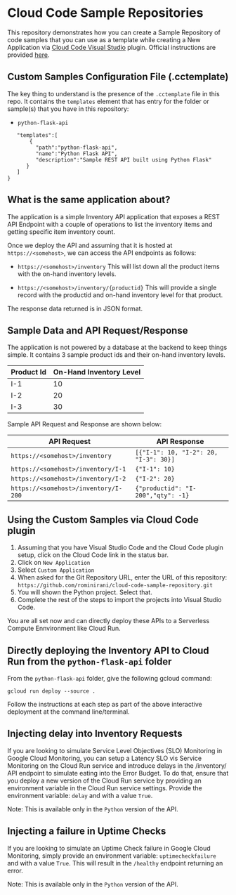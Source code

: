 # Cloud Code Sample Repositories
This repository demonstrates how you can create a Sample Repository of code samples that you can use as a template while creating a New Application via [Cloud Code Visual Studio](https://cloud.google.com/code) plugin. Official instructions are provided [here](https://cloud.google.com/code/docs/vscode/set-up-sample-repo).

## Custom Samples Configuration File (.cctemplate)
The key thing to understand is the presence of the `.cctemplate` file in this repo. It contains the `templates` element that has entry for the folder or sample(s) that you have in this repository:
- `python-flask-api`

```
   "templates":[
       {
         "path":"python-flask-api",
         "name":"Python Flask API",
         "description":"Sample REST API built using Python Flask"
      }
   ]
}
```

## What is the same application about?
The application is a simple Inventory API application that exposes a REST API Endpoint with a couple of operations to list the inventory items and getting specific item inventory count. 

Once we deploy the API and assuming that it is hosted at `https://<somehost>`, we can access the API endpoints as follows:
- `https://<somehost>/inventory`
   This will list down all the product items with the on-hand inventory levels. 

- `https://<somehost>/inventory/{productid}`
   This will provide a single record with the productid and on-hand inventory level for that product.

The response data returned is in JSON format.

## Sample Data and API Request/Response

The application is not powered by a database at the backend to keep things simple. It contains 3 sample product ids and their on-hand inventory levels. 

| Product Id  | On-Hand Inventory Level |
| ----------- | ----------------------- |
| I-1         | 10                      | 
| I-2         | 20                      |
| I-3         | 30                      |

Sample API Request and Response are shown below:

| API Request                          | API Response                                 |
| ------------------------------------ | -------------------------------------------- |
| `https://<somehost>/inventory`       | `[{"I-1": 10, "I-2": 20, "I-3": 30}]`        |
| `https://<somehost>/inventory/I-1`   | `{"I-1": 10}`                                |
| `https://<somehost>/inventory/I-2`   | `{"I-2": 20}`                                |
| `https://<somehost>/inventory/I-200` | `{"productid": "I-200","qty": -1}`           | 


## Using the Custom Samples via Cloud Code plugin

1. Assuming that you have Visual Studio Code and the Cloud Code plugin setup, click on the Cloud Code link in the status bar.
2. Click on `New Application`
3. Select `Custom Application`
4. When asked for the Git Repository URL, enter the URL of this repository: `https://github.com/rominirani/cloud-code-sample-repository.git`
5. You will shown the Python project. Select that.
6. Complete the rest of the steps to import the projects into Visual Studio Code. 

You are all set now and can directly deploy these APIs to a Serverless Compute Ennvironment like Cloud Run.

## Directly deploying the Inventory API to Cloud Run from the `python-flask-api` folder
From the `python-flask-api` folder, give the following gcloud command:
```
gcloud run deploy --source .
```
Follow the instructions at each step as part of the above interactive deployment at the command line/terminal.

## Injecting delay into Inventory Requests

If you are looking to simulate Service Level Objectives (SLO) Monitoring in Google Cloud Monitoring, you can setup a Latency SLO vis Service Monitoring on the Cloud Run service and introduce delays in the /inventory/<Product-ID> API endpoint to simulate eating into the Error Budget. To do that, ensure that you deploy a new version of the Cloud Run service by providing an environment variable in the Cloud Run service settings. Provide the environment variable: `delay` and with a value `True`. 

Note: This is available only in the `Python` version of the API.

## Injecting a failure in Uptime Checks

If you are looking to simulate an Uptime Check failure in Google Cloud Monitoring, simply provide an environment variable: `uptimecheckfailure` and with a value `True`. This will result in the `/healthy` endpoint returning an error. 



Note: This is available only in the `Python` version of the API.

